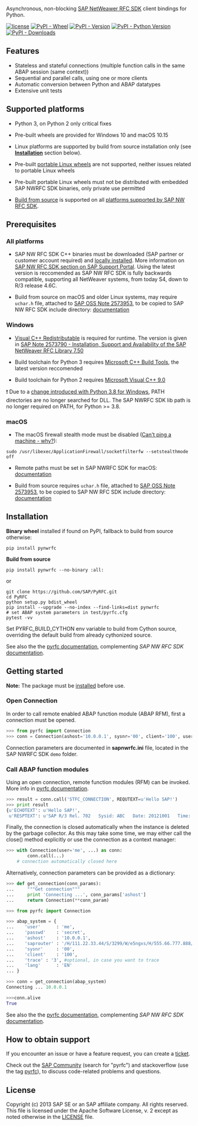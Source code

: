 Asynchronous, non-blocking [SAP NetWeawer RFC SDK](https://support.sap.com/en/products/connectors/nwrfcsdk.html) client bindings for Python.

[![license](https://img.shields.io/badge/License-Apache%202.0-blue.svg)](https://opensource.org/licenses/Apache-2.0)
[![PyPI - Wheel](https://img.shields.io/pypi/wheel/pynwrfc)](https://pypi.org/project/pynwrfc/)
[![PyPI - Version](https://img.shields.io/pypi/v/pynwrfc)](https://pypi.org/project/pynwrfc/)
[![PyPI - Python Version](https://img.shields.io/pypi/pyversions/pynwrfc)](https://pypi.org/project/pynwrfc/)
[![PyPI - Downloads](https://img.shields.io/pypi/dm/pynwrfc)](https://pypistats.org/packages/pynwrfc)

## Features

- Stateless and stateful connections (multiple function calls in the same ABAP session (same context))
- Sequential and parallel calls, using one or more clients
- Automatic conversion between Python and ABAP datatypes
- Extensive unit tests

## Supported platforms

- Python 3, on Python 2 only critical fixes

- Pre-built wheels are provided for Windows 10 and macOS 10.15

- Linux platforms are supported by build from source installation only (see **[Installation](#Installation)** section below).

- Pre-built [portable Linux wheels](https://www.python.org/dev/peps/pep-0513/) are not supported, neither issues related to portable Linux wheels

- Pre-built portable Linux wheels must not be distributed with embedded SAP NWRFC SDK binaries, only private use permitted

- [Build from source](http://sap.github.io/PyRFC/build.html) is supported on all [platforms supported by SAP NW RFC SDK](https://launchpad.support.sap.com/#/notes/2573790).

## Prerequisites

### All platforms

- SAP NW RFC SDK C++ binaries must be downloaded (SAP partner or customer account required) and [locally installed](http://sap.github.io/node-rfc/install.html#sap-nw-rfc-library-installation). More information on [SAP NW RFC SDK section on SAP Support Portal](https://support.sap.com/en/product/connectors/nwrfcsdk.html). Using the latest version is reccomended as SAP NW RFC SDK is fully backwards compatible, supporting all NetWeaver systems, from today S4, down to R/3 release 4.6C.

- Build from source on macOS and older Linux systems, may require `uchar.h` file, attached to [SAP OSS Note 2573953](https://launchpad.support.sap.com/#/notes/2573953), to be copied to SAP NW RFC SDK include directory: [documentation](http://sap.github.io/PyRFC/install.html#macos)

### Windows

- [Visual C++ Redistributable](https://www.microsoft.com/en-US/download/details.aspx?id=40784) is required for runtime. The version is given in [SAP Note 2573790 - Installation, Support and Availability of the SAP NetWeaver RFC Library 7.50](https://launchpad.support.sap.com/#/notes/2573790)

- Build toolchain for Python 3 requires [Microsoft C++ Build Tools](https://aka.ms/buildtools), the latest version reccomended

- Build toolchain for Python 2 requires [Microsoft Visual C++ 9.0](http://aka.ms/vcpython27)

:exclamation: Due to a [change introduced with Python 3.8 for Windows](https://docs.python.org/3.8/whatsnew/3.8.html#bpo-36085-whatsnew), PATH directories are no longer searched for DLL. The SAP NWRFC SDK lib path is no longer required on PATH, for Python >= 3.8.

### macOS

- The macOS firewall stealth mode must be disabled ([Can't ping a machine - why?](https://discussions.apple.com/thread/2554739)):

```shell
sudo /usr/libexec/ApplicationFirewall/socketfilterfw --setstealthmode off
```

- Remote paths must be set in SAP NWRFC SDK for macOS: [documentation](http://sap.github.io/PyRFC/install.html#macos)

- Build from source requires `uchar.h` file, attached to [SAP OSS Note 2573953](https://launchpad.support.sap.com/#/notes/2573953), to be copied to SAP NW RFC SDK include directory: [documentation](http://sap.github.io/PyRFC/install.html#macos)

## Installation

**Binary wheel** installed if found on PyPI, fallback to build from source otherwise:

```shell
pip install pynwrfc
```

**Build from source**

```shell
pip install pynwrfc --no-binary :all:
```

or

```shell
git clone https://github.com/SAP/PyRFC.git
cd PyRFC
python setup.py bdist_wheel
pip install --upgrade --no-index --find-links=dist pynwrfc
# set ABAP system parameters in test/pyrfc.cfg
pytest -vv
```

Set PYRFC_BUILD_CYTHON env variable to build from Cython source, overriding the default build from already cythonized source.

See also the the [pyrfc documentation](http://sap.github.io/PyRFC),
complementing _SAP NW RFC SDK_ [documentation](https://support.sap.com/nwrfcsdk).

## Getting started

**Note:** The package must be [installed](#installation) before use.

### Open Connection

In order to call remote enabled ABAP function module (ABAP RFM), first a connection must be opened.

```python
>>> from pyrfc import Connection
>>> conn = Connection(ashost='10.0.0.1', sysnr='00', client='100', user='me', passwd='secret')
```

Connection parameters are documented in **sapnwrfc.ini** file, located in the SAP NWRFC SDK `demo` folder.

### Call ABAP function modules

Using an open connection, remote function modules (RFM) can be invoked. More info in [pyrfc documentation](http://sap.github.io/PyRFC/client.html#client-scenariol).

```python
>>> result = conn.call('STFC_CONNECTION', REQUTEXT=u'Hello SAP!')
>>> print result
{u'ECHOTEXT': u'Hello SAP!',
 u'RESPTEXT': u'SAP R/3 Rel. 702   Sysid: ABC   Date: 20121001   Time: 134524   Logon_Data: 100/ME/E'}
```

Finally, the connection is closed automatically when the instance is deleted by the garbage collector. As this may take some time, we may either call the close() method explicitly or use the connection as a context manager:

```python
>>> with Connection(user='me', ...) as conn:
        conn.call(...)
    # connection automatically closed here
```

Alternatively, connection parameters can be provided as a dictionary:

```python
>>> def get_connection(conn_params):
...     """Get connection"""
...     print 'Connecting ...', conn_params['ashost']
...     return Connection(**conn_param)

>>> from pyrfc import Connection

>>> abap_system = {
...    'user'      : 'me',
...    'passwd'    : 'secret',
...    'ashost'    : '10.0.0.1',
...    'saprouter' : '/H/111.22.33.44/S/3299/W/e5ngxs/H/555.66.777.888/H/',
...    'sysnr'     : '00',
...    'client'    : '100',
...    'trace' : '3', #optional, in case you want to trace
...    'lang'      : 'EN'
... }

>>> conn = get_connection(abap_system)
Connecting ... 10.0.0.1

>>>conn.alive
True
```

See also the the [pyrfc documentation](http://sap.github.io/PyRFC),
complementing _SAP NW RFC SDK_ [documentation](https://support.sap.com/nwrfcsdk).

## How to obtain support

If you encounter an issue or have a feature request, you can create a [ticket](https://github.com/SAP/PyRFC/issues).

Check out the [SAP Community](https://community.sap.com/) (search for "pyrfc") and stackoverflow (use the tag [pyrfc](https://stackoverflow.com/questions/tagged/pyrfc)), to discuss code-related problems and questions.

## License

Copyright (c) 2013 SAP SE or an SAP affiliate company. All rights reserved. This file is licensed under the Apache Software License, v. 2 except as noted otherwise in the [LICENSE](LICENSE) file.
